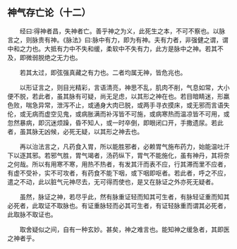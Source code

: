 ## 神气存亡论（十二）


&emsp;&emsp;经曰∶得神者昌，失神者亡。善乎神之为义，此死生之本，不可不察也。以脉言之，则脉贵有神。《脉法》曰∶脉中有力，即为有神。夫有力者，非强健之谓，谓中和之力也。大抵有力中不失和缓，柔软中不失有力，此方是脉中之神。若其不及，即微弱脱绝之无力也。

&emsp;&emsp;若其太过，即弦强真藏之有力也。二者均属无神，皆危兆也。

&emsp;&emsp;以形证言之，则目光精彩，言语清亮，神思不乱，肌肉不削，气息如常，大小便不脱，若此者，虽其脉有可疑，尚无足虑，以其形之神在也。若目暗睛迷，形羸色败，喘急异常，泄泻不止，或通身大肉已脱，或两手寻衣摸床，或无邪而言语失伦，或无病而虚空见鬼，或病胀满而补泻皆不可施，或病寒热而温凉皆不可用，或忽然暴病，即沉迷烦躁，昏不知人，或一时卒倒，即眼闭口开，手撒遗尿。若此者，虽其脉无凶候，必死无疑，以其形之神去也。

&emsp;&emsp;再以治法言之，凡药食入胃，所以能胜邪者，必赖胃气施布药力，始能温吐汗下以逐其邪。若邪气胜，胃气竭者，汤药纵下，胃气不能施化，虽有神丹，其将奈之何哉。所以有用寒不寒，用热不热者，有发其汗而表不应，行其滞而里不应者，有虚不受补，实不可攻者，有药食不能下咽，或下咽即呕者。若此者，呼之不应，遣之不动，此以脏气元神尽去，无可得而使也，是又在脉证之外亦死无疑者。

&emsp;&emsp;虽然，脉证之神，若尽乎此，然有脉重证轻而知其可生者，有脉轻证重而知其必死者，此取证不取脉也。有证重脉轻而必其可生者，有证轻脉重而谓其必死者，此取脉不取证也。

&emsp;&emsp;取舍疑似之间，自有一种玄妙。甚矣，神之难言也。能知神之缓急者，其即医之神者乎。

